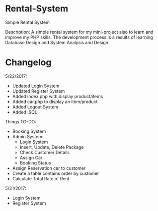 # Rental-System
Simple Rental System

Description:
A simple rental system for my mini-project also to learn and improve my PHP skills.
The development process is a results of learning Database Design and System Analysis and Design.

# Changelog
5/22/2017:
- Updated Login System
- Updated Register System
- Added index.php with display product/items
- Added car.php to display an item/product
- Added Logout System
- Added .SQL

Things TO-DO:
- Booking System
- Admin System:
  - Login System
  - Insert, Update, Delete Package
  - Check Customer Details
  - Assign Car
  - Booking Status
- Assign Reservation car to customer
- Create a table contains order by customer
- Calculate Total Rate of Rent

5/21/2017: 
- Login System
- Register System

